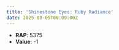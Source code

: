 ```yaml
---
title: 'Shinestone Eyes: Ruby Radiance'
date: 2025-08-05T00:00:00Z
---
```

- **RAP**: 5375
- **Value**: -1
